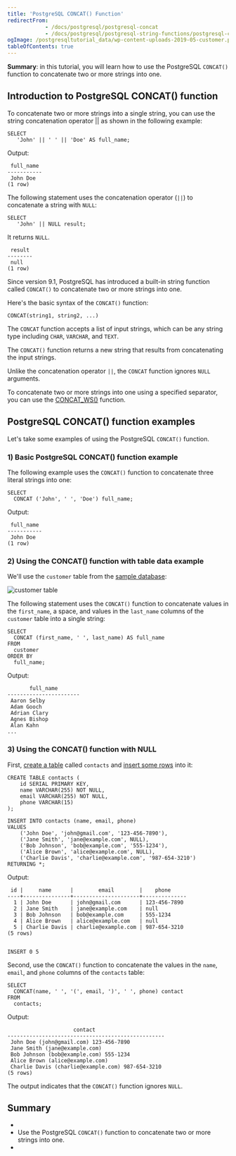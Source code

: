 ```yaml
---
title: 'PostgreSQL CONCAT() Function'
redirectFrom:
            - /docs/postgresql/postgresql-concat 
            - /docs/postgresql/postgresql-string-functions/postgresql-concat-function/
ogImage: /postgresqltutorial_data/wp-content-uploads-2019-05-customer.png
tableOfContents: true
---
```



**Summary**: in this tutorial, you will learn how to use the PostgreSQL `CONCAT()` function to concatenate two or more strings into one.





## Introduction to PostgreSQL CONCAT() function





To concatenate two or more strings into a single string, you can use the string concatenation operator || as shown in the following example:





```
SELECT
   'John' || ' ' || 'Doe' AS full_name;
```





Output:





```
 full_name
-----------
 John Doe
(1 row)
```





The following statement uses the concatenation operator (`||`) to concatenate a string with `NULL`:





```
SELECT
   'John' || NULL result;
```





It returns `NULL`.





```
 result
--------
 null
(1 row)
```





Since version 9.1, PostgreSQL has introduced a built-in string function called `CONCAT()` to concatenate two or more strings into one.





Here's the basic syntax of the `CONCAT()` function:





```
CONCAT(string1, string2, ...)
```





The `CONCAT` function accepts a list of input strings, which can be any string type including `CHAR`, `VARCHAR`, and `TEXT`.





The `CONCAT()` function returns a new string that results from concatenating the input strings.





Unlike the concatenation operator `||`, the `CONCAT` function ignores `NULL` arguments.





To concatenate two or more strings into one using a specified separator, you can use the [CONCAT_WS()](https://www.postgresqltutorial.com/postgresql-string-functions/postgresql-concat_ws/) function.





## PostgreSQL CONCAT() function examples





Let's take some examples of using the PostgreSQL `CONCAT()` function.





### 1) Basic PostgreSQL CONCAT() function example





The following example uses the `CONCAT()` function to concatenate three literal strings into one:





```
SELECT
  CONCAT ('John', ' ', 'Doe') full_name;
```





Output:





```
 full_name
-----------
 John Doe
(1 row)
```





### 2) Using the CONCAT() function with table data example





We'll use the `customer` table from the [sample database](https://www.postgresqltutorial.com/download/dvd-rental-sample-database/):





![customer table](/postgresqltutorial_data/wp-content-uploads-2019-05-customer.png)





The following statement uses the `CONCAT()` function to concatenate values in the `first_name`, a space, and values in the `last_name` columns of the `customer` table into a single string:





```
SELECT
  CONCAT (first_name, ' ', last_name) AS full_name
FROM
  customer
ORDER BY
  full_name;
```





Output:





```
       full_name
-----------------------
 Aaron Selby
 Adam Gooch
 Adrian Clary
 Agnes Bishop
 Alan Kahn
...
```





### 3) Using the CONCAT() function with NULL





First, [create a table](/docs/postgresql/postgresql-create-table/) called `contacts` and [insert some rows](https://www.postgresqltutorial.com/postgresql-tutorial/postgresql-insert-multiple-rows) into it:





```
CREATE TABLE contacts (
    id SERIAL PRIMARY KEY,
    name VARCHAR(255) NOT NULL,
    email VARCHAR(255) NOT NULL,
    phone VARCHAR(15)
);

INSERT INTO contacts (name, email, phone)
VALUES
    ('John Doe', 'john@gmail.com', '123-456-7890'),
    ('Jane Smith', 'jane@example.com', NULL),
    ('Bob Johnson', 'bob@example.com', '555-1234'),
    ('Alice Brown', 'alice@example.com', NULL),
    ('Charlie Davis', 'charlie@example.com', '987-654-3210')
RETURNING *;
```





Output:





```
 id |     name      |        email        |    phone
----+---------------+---------------------+--------------
  1 | John Doe      | john@gmail.com      | 123-456-7890
  2 | Jane Smith    | jane@example.com    | null
  3 | Bob Johnson   | bob@example.com     | 555-1234
  4 | Alice Brown   | alice@example.com   | null
  5 | Charlie Davis | charlie@example.com | 987-654-3210
(5 rows)


INSERT 0 5
```





Second, use the `CONCAT()` function to concatenate the values in the `name`, `email`, and `phone` columns of the `contacts` table:





```
SELECT
  CONCAT(name, ' ', '(', email, ')', ' ', phone) contact
FROM
  contacts;
```





Output:





```
                     contact
--------------------------------------------------
 John Doe (john@gmail.com) 123-456-7890
 Jane Smith (jane@example.com)
 Bob Johnson (bob@example.com) 555-1234
 Alice Brown (alice@example.com)
 Charlie Davis (charlie@example.com) 987-654-3210
(5 rows)
```





The output indicates that the `CONCAT()` function ignores `NULL`.





## Summary





- 
- Use the PostgreSQL `CONCAT()` function to concatenate two or more strings into one.
- 


